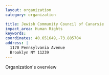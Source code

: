 ```yaml
---
layout: organization
category: organization

title: Jewish Community Council of Canarsie
impact_area: Human Rights
keywords: 
coordinates: 40.651649,-73.885704
address: |
  1170 Pennsylvania Avenue
  Brooklyn NY 11239
---
```

Organization's overview
